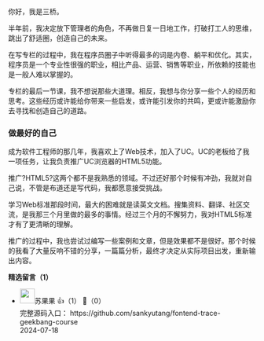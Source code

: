 你好，我是三桥。

半年前，我决定放下管理者的角色，不再做日复一日地工作，打破打工人的思维，跳出了舒适圈，创造自己的未来。

在写专栏的过程中，我在程序员圈子中听得最多的词是内卷、躺平和优化。其实，程序员是一个专业性很强的职业，相比产品、运营、销售等职业，所依赖的技能也是一般人难以掌握的。

专栏的最后一节课，我不想说那些大道理。相反，我想与你分享一些个人的经历和思考。这些经历或许能给你带来一些启发，或许能引发你的共鸣，更或许能激励你去寻找和创造自己的道路。

### 做最好的自己

成为软件工程师的那几年，我喜欢上了Web技术，加入了UC。UC的老板给了我一项任务，让我负责推广UC浏览器的HTML5功能。

推广?HTML5?这两个都不是我熟悉的领域。不过还好那个时候有冲劲，我就对自己说，不管是布道还是写代码，我都愿意接受挑战。

学习Web标准那段时间，最大的困难就是读英文文档。搜集资料、翻译、社区交流，是我那三个月里做的最多的事情。经过三个月的不懈努力，我对HTML5标准才有了更清晰的理解。

推广的过程中，我也尝试过编写一些案例和文章，但是效果都不是很好。那个时候的我看了大量反响不错的分享，一篇篇分析，最终才决定从实际项目出发，重新输出内容。
<div><strong>精选留言（1）</strong></div><ul>
<li><img src="https://static001.geekbang.org/account/avatar/00/2b/86/73/5190bbde.jpg" width="30px"><span>苏果果</span> 👍（1） 💬（0）<div>完整源码入口：
https:&#47;&#47;github.com&#47;sankyutang&#47;fontend-trace-geekbang-course</div>2024-07-18</li><br/>
</ul>